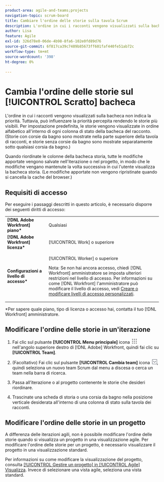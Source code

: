 ```yaml
---
product-area: agile-and-teams;projects
navigation-topic: scrum-board
title: Cambiare l'ordine delle storie sulla tavola Scrum
description: L'ordine in cui i racconti vengono visualizzati sulla bacheca non indica la priorità. Tuttavia, può influenzare la priorità percepita rendendo le storie più visibili. Per impostazione predefinita, le storie vengono visualizzate in ordine alfabetico all'interno di ogni [!UICONTROL status] nella tabella delle storie.
author: Lisa
feature: Agile
exl-id: 326d78e0-06de-4b98-8fa6-102e0fd89d76
source-git-commit: 6f817ca39c7489b85673ff601faf440fe51ab72c
workflow-type: tm+mt
source-wordcount: '398'
ht-degree: 0%

---
```


# Cambia l&#39;ordine delle storie sul [!UICONTROL Scratto] bacheca

L&#39;ordine in cui i racconti vengono visualizzati sulla bacheca non indica la priorità. Tuttavia, può influenzare la priorità percepita rendendo le storie più visibili. Per impostazione predefinita, le storie vengono visualizzate in ordine alfabetico all&#39;interno di ogni colonna di stato della bacheca del racconto. (Storie con corsie da bagno sono mostrate nella parte superiore della tavola di racconti, e storie senza corsie da bagno sono mostrate separatamente sotto qualsiasi corsia da bagno.)

Quando riordinate le colonne della bacheca storia, tutte le modifiche apportate vengono salvate nell&#39;iterazione o nel progetto, in modo che le modifiche vengano mantenute la volta successiva in cui l&#39;utente visualizza la bacheca storia. (Le modifiche apportate non vengono ripristinate quando si cancella la cache del browser.)

## Requisiti di accesso

Per eseguire i passaggi descritti in questo articolo, è necessario disporre dei seguenti diritti di accesso:

<table style="table-layout:auto"> 
 <col> 
 </col> 
 <col> 
 </col> 
 <tbody> 
  <tr> 
   <td role="rowheader"><strong>[!DNL Adobe Workfront] piano*</strong></td> 
   <td> <p>Qualsiasi</p> </td> 
  </tr> 
  <tr> 
   <td role="rowheader"><strong>[!DNL Adobe Workfront] licenza*</strong></td> 
   <td> <p>[!UICONTROL Work] o superiore</p> </td> 
  </tr> 
  <tr> 
   <td role="rowheader"><strong>Configurazioni a livello di accesso*</strong></td> 
   <td> <p>[!UICONTROL Worker] o superiore</p> <p>Nota: Se non hai ancora accesso, chiedi [!DNL Workfront] amministratore se imposta ulteriori restrizioni nel livello di accesso. Per informazioni su come [!DNL Workfront] l'amministratore può modificare il livello di accesso, vedi <a href="../../../administration-and-setup/add-users/configure-and-grant-access/create-modify-access-levels.md" class="MCXref xref">Creare o modificare livelli di accesso personalizzati</a>.</p> </td> 
  </tr> 
 </tbody> 
</table>

&#42;Per sapere quale piano, tipo di licenza o accesso hai, contatta il tuo [!DNL Workfront] amministratore.

## Modificare l&#39;ordine delle storie in un&#39;iterazione

1. Fai clic sul pulsante **[!UICONTROL Menu principale]** icona ![](assets/main-menu-icon.png) nell&#39;angolo superiore destro di [!DNL Adobe] Workfront, quindi fai clic su **[!UICONTROL Team]**.

1. (Facoltativo) Fai clic sul pulsante **[!UICONTROL Cambia team]** icona ![Icona Cambia team](assets/switch-team-icon.png), quindi seleziona un nuovo team Scrum dal menu a discesa o cerca un team nella barra di ricerca.

1. Passa all’iterazione o al progetto contenente le storie che desideri riordinare.
1. Trascinate una scheda di storia o una corsia da bagno nella posizione verticale desiderata all&#39;interno di una colonna di stato sulla tavola dei racconti.

## Modificare l&#39;ordine delle storie in un progetto

A differenza delle iterazioni agili, non è possibile modificare l&#39;ordine delle storie quando si visualizza un progetto in una visualizzazione agile. Per modificare l&#39;ordine delle storie per un progetto, è necessario visualizzare il progetto in una visualizzazione standard.

Per informazioni su come modificare la visualizzazione del progetto, consulta [[!UICONTROL Gestire un progetto] in [!UICONTROL Agile] Visualizza](../../../manage-work/projects/manage-projects/manage-projects-in-agile-view.md). Invece di selezionare una vista agile, seleziona una vista standard.
